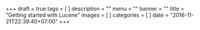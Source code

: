 +++
draft = true
tags = [
]
description = ""
menu = ""
banner = ""
title = "Getting started with Lucene"
images = [
]
categories = [
]
date = "2016-11-21T22:39:40+07:00"
+++


<!--more-->
